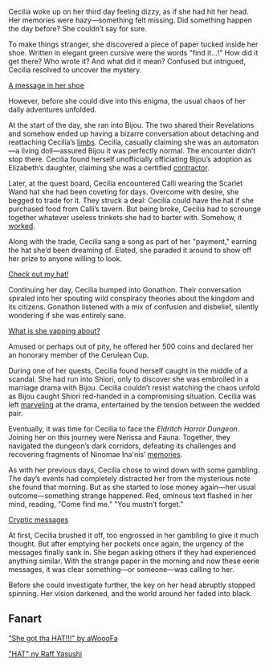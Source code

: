 <!-- title: Cecilia Immergreen -->
<!-- status: Alive -->

Cecilia woke up on her third day feeling dizzy, as if she had hit her head. Her memories were hazy—something felt missing. Did something happen the day before? She couldn’t say for sure.

To make things stranger, she discovered a piece of paper tucked inside her shoe. Written in elegant green cursive were the words "find it...!" How did it get there? Who wrote it? And what did it mean? Confused but intrigued, Cecilia resolved to uncover the mystery.

[A message in her shoe](#embed:https://www.youtube.com/live/-QKg8Fau9GM?t=370)

However, before she could dive into this enigma, the usual chaos of her daily adventures unfolded.

At the start of the day, she ran into Bijou. The two shared their Revelations and somehow ended up having a bizarre conversation about detaching and reattaching Cecilia’s [limbs](https://www.youtube.com/live/-QKg8Fau9GM?feature=shared&t=1764). Cecilia, casually claiming she was an automaton—a living doll—assured Bijou it was perfectly normal. The encounter didn’t stop there. Cecilia found herself unofficially officiating Bijou’s adoption as Elizabeth’s daughter, claiming she was a certified [contractor](https://www.youtube.com/live/-QKg8Fau9GM?feature=shared&t=1910).

Later, at the quest board, Cecilia encountered Calli wearing the Scarlet Wand hat she had been coveting for days. Overcome with desire, she begged to trade for it. They struck a deal: Cecilia could have the hat if she purchased food from Calli’s tavern. But being broke, Cecilia had to scrounge together whatever useless trinkets she had to barter with. Somehow, it [worked](https://www.youtube.com/live/-QKg8Fau9GM?feature=shared&t=3020).

Along with the trade, Cecilia sang a song as part of her "payment," earning the hat she’d been dreaming of. Elated, she paraded it around to show off her prize to anyone willing to look.

[Check out my hat!](#embed:https://www.youtube.com/live/-QKg8Fau9GM?si=7nMEbH-xj6IwR06k&start=3350)

Continuing her day, Cecilia bumped into Gonathon. Their conversation spiraled into her spouting wild conspiracy theories about the kingdom and its citizens. Gonathon listened with a mix of confusion and disbelief, silently wondering if she was entirely sane.

[What is she yapping about?](#embed:https://www.youtube.com/live/-QKg8Fau9GM?feature=shared&t=3869)

Amused or perhaps out of pity, he offered her 500 coins and declared her an honorary member of the Cerulean Cup.

During one of her quests, Cecilia found herself caught in the middle of a scandal. She had run into Shiori, only to discover she was embroiled in a marriage drama with Bijou. Cecilia couldn’t resist watching the chaos unfold as Bijou caught Shiori red-handed in a compromising situation. Cecilia was left [marveling](https://www.youtube.com/live/-QKg8Fau9GM?feature=shared&t=5886) at the drama, entertained by the tension between the wedded pair.

Eventually, it was time for Cecilia to face the _Eldritch Horror Dungeon_. Joining her on this journey were Nerissa and Fauna. Together, they navigated the dungeon’s dark corridors, defeating its challenges and recovering fragments of Ninomae Ina'nis’ [memories](https://www.youtube.com/live/-QKg8Fau9GM?feature=shared&t=7361).

As with her previous days, Cecilia chose to wind down with some gambling. The day’s events had completely distracted her from the mysterious note she found that morning. But as she started to lose money again—her usual outcome—something strange happened. Red, ominous text flashed in her mind, reading, "Come find me."
"You mustn’t forget."

[Cryptic messages](#embed:https://www.youtube.com/live/-QKg8Fau9GM?t=8195)

At first, Cecilia brushed it off, too engrossed in her gambling to give it much thought. But after emptying her pockets once again, the urgency of the messages finally sank in. She began asking others if they had experienced anything similar. With the strange paper in the morning and now these eerie messages, it was clear something—or someone—was calling to her.

Before she could investigate further, the key on her head abruptly stopped spinning. Her vision darkened, and the world around her faded into black.

## Fanart

["She got tha HAT!!!" by aWoooFa](https://x.com/Awooofa/status/1831049705700413843)

["HAT" ny Raff Yasushi](https://x.com/raffanda_/status/1830877842013593910)

<!-- calli -->
